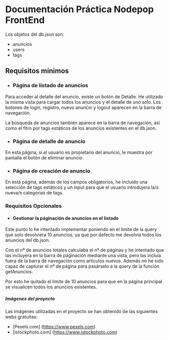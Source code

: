 # Documentación Práctica Nodepop FrontEnd

Los objetos del db.json son:
- anuncios
- users
- tags

## Requisitos mínimos

- ### Página de listado de anuncios

Para acceder al detalle del anuncio, existe un botón de Detalle. 
He utilizado la misma vista para cargar todos los anuncios y el detalle de uno solo.
Los botones de login, registro, nuevo anuncio y logout aparecen en la barra de navegación.

La búsqueda de anuncios también aparece en la barra de navegación, así como el fitro por tags estáticos de los anuncios existentes en el db.json.

- ### Página de detalle de anuncio

En esta página, si el usuario es propietario del anuncio, le muestra por pantalla el botón de eliminar anuncio.

- ### Página de creación de anuncio

En está página, además de los campos obligatorios, he incluido una selección de tags estáticos y un input para que el usuario introdujera la/s nueva/s categorias de tags. 


### Requisitos Opcionales

- #### Gestionar la páginación de anuncios en el listado

Este punto lo he intentado implementar poniendo en el limite de la query que solo devolviera 10 anuncios, ya que por defecto me devolvia todos los anuncios del db.json.

Con el nº de anuncios totales calculaba el nº de páginas y he intentado que las incluyera en la barra de páginación mediante una vista, pero las incluia fuera de la barra de navegación como articulos nuevos.
Además no he sido capaz de capturar el nº de página para pasárselo a la query de la función getAnuncios.

Por esto he quitado el limite de 10 anuncios para que en la página principal se visualicen todos los anuncios existentes.


##### Imágenes del proyecto

Las imágenes utilizadas en el proyecto se han obtenido de las siguientes webs gratuitas:
- [Pexels.com] (https://www.pexels.com) 
- [istockphoto.com] (https://www.istockphoto.com) 
